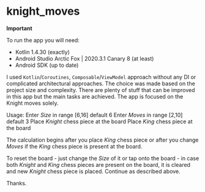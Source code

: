 # knight_moves

**Important**

To run the app you will need:
* Kotlin 1.4.30 (exactly)
* Android Studio Arctic Fox | 2020.3.1 Canary 8 (at least)
* Android SDK (up to date)

I used `Kotlin`/`Coroutines`, `Composable`/`ViewModel` approach without any DI or complicated architectural approaches.
The choice was made based on the project size and complexity.
There are plenty of stuff that can be improved in this app but the main tasks are achieved.
The app is focused on the Knight moves solely.

Usage:
Enter *Size* in range [6,16] default 6
Enter *Moves* in range [2,10] default 3
Place *Knight* chess piece at the board
Place *King* chess piece at the board

The calculation begins after you place *King* chess piece or after you change *Moves* if the *King* chess piece is present at the board.

To reset the board - just change the *Size* of it or tap onto the board - in case both *Knight* and *King* chess pieces are present on the board, it is cleared and new *Knight* chess piece is placed.
Continue as described above.

Thanks.